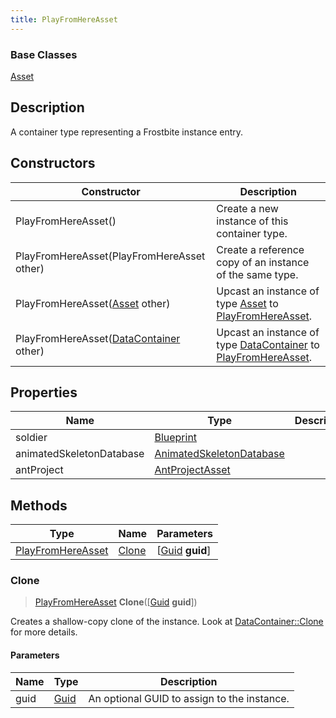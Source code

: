 ```yaml
---
title: PlayFromHereAsset
---
```

### Base Classes

[Asset](/vext/ref/fb/asset/)

## Description

A container type representing a Frostbite instance entry.

## Constructors

| Constructor                                                                  | Description                                                                                                               |
| ---------------------------------------------------------------------------- | ------------------------------------------------------------------------------------------------------------------------- |
| PlayFromHereAsset()                                                          | Create a new instance of this container type.                                                                             |
| PlayFromHereAsset(PlayFromHereAsset other)                                   | Create a reference copy of an instance of the same type.                                                                  |
| PlayFromHereAsset([Asset](/vext/ref/fb/asset/) other)                                      | Upcast an instance of type [Asset](/vext/ref/fb/asset/) to [PlayFromHereAsset](/vext/ref/fb/playfromhereasset/).                                      |
| PlayFromHereAsset([DataContainer](/vext/ref/shared/class/datacontainer) other) | Upcast an instance of type [DataContainer](/vext/ref/shared/class/datacontainer) to [PlayFromHereAsset](/vext/ref/fb/playfromhereasset/). |

## Properties

| Name                     | Type                                                 | Description |
| ------------------------ | ---------------------------------------------------- | ----------- |
| soldier                  | [Blueprint](/vext/ref/fb/blueprint/)                               |             |
| animatedSkeletonDatabase | [AnimatedSkeletonDatabase](/vext/ref/fb/animatedskeletondatabase/) |             |
| antProject               | [AntProjectAsset](/vext/ref/fb/antprojectasset/)                   |             |

## Methods

| Type                                   | Name            | Parameters                                     |
| -------------------------------------- | --------------- | ---------------------------------------------- |
| [PlayFromHereAsset](/vext/ref/fb/playfromhereasset/) | [Clone](#clone) | \[[Guid](/vext/ref/shared/class/guid) **guid**\] |

### Clone

> [PlayFromHereAsset](/vext/ref/fb/playfromhereasset/) **Clone**(\[[Guid](/vext/ref/shared/class/guid) **guid**\])

Creates a shallow-copy clone of the instance. Look at [DataContainer::Clone](/vext/ref/shared/class/datacontainer#clone) for more details.

#### Parameters

| Name | Type         | Description                                 |
| ---- | ------------ | ------------------------------------------- |
| guid | [Guid](/vext/ref/shared/class/guid/) | An optional GUID to assign to the instance. |
